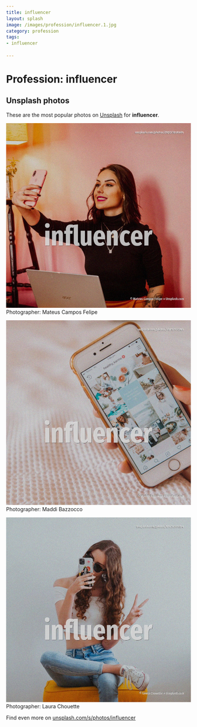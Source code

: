 ```yaml
---
title: influencer
layout: splash
image: /images/profession/influencer.1.jpg
category: profession
tags:
- influencer

---
```

# Profession: influencer



 
## Unsplash photos
These are the most popular photos on [Unsplash](https://unsplash.com) for **influencer**.
 
![influencer](/images/profession/influencer.1.jpg)
Photographer:  Mateus Campos Felipe
 
![influencer](/images/profession/influencer.2.jpg)
Photographer:  Maddi Bazzocco
 
![influencer](/images/profession/influencer.3.jpg)
Photographer:  Laura Chouette
 
Find even more on [unsplash.com/s/photos/influencer](https://unsplash.com/s/photos/influencer)
 
